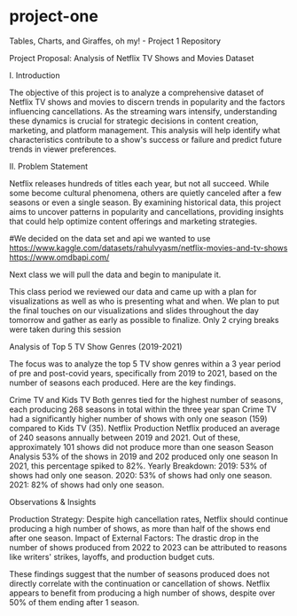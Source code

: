 # project-one
Tables, Charts, and Giraffes, oh my! - Project 1 Repository


Project Proposal: Analysis of Netflix TV Shows and Movies Dataset

I. Introduction

The objective of this project is to analyze a comprehensive dataset of Netflix TV shows and movies to discern trends in popularity and the factors influencing cancellations. As the streaming wars intensify, understanding these dynamics is crucial for strategic decisions in content creation, marketing, and platform management. This analysis will help identify what characteristics contribute to a show's success or failure and predict future trends in viewer preferences.

II. Problem Statement

Netflix releases hundreds of titles each year, but not all succeed. While some become cultural phenomena, others are quietly canceled after a few seasons or even a single season. By examining historical data, this project aims to uncover patterns in popularity and cancellations, providing insights that could help optimize content offerings and marketing strategies.

#We decided on the data set and api we wanted to use
https://www.kaggle.com/datasets/rahulvyasm/netflix-movies-and-tv-shows
https://www.omdbapi.com/

Next class we will pull the data and begin to manipulate it.




This class period we reviewed our data and came up with a plan for visualizations as well as who is presenting what and when. We plan to put the final touches on our visualizations and slides throughout the day tomorrow and gather as early as possible to finalize. Only 2 crying breaks were taken during this session


Analysis of Top 5 TV Show Genres (2019-2021)

The focus was to analyze the top 5 TV show genres within a 3 year period of pre and post-covid years, specifically from 2019 to 2021, based on the number of seasons each produced. Here are the key findings. 

Crime TV and Kids TV 
Both genres tied for the highest number of seasons, each producing 268 seasons in total within the three year span
Crime TV had a significantly higher number of shows with only one season (159) compared to Kids TV (35). 
Netflix Production 
 Netflix produced an average of 240 seasons annually between 2019 and 2021. 
Out of these, approximately 101 shows did not produce more than one season
Season Analysis 
53% of the shows in 2019 and 202 produced only one season
In 2021, this percentage spiked to 82%. 
Yearly Breakdown:
2019: 53% of shows had only one season.
2020: 53% of shows had only one season.
2021: 82% of shows had only one season.


Observations & Insights

Production Strategy: Despite high cancellation rates, Netflix should continue producing a high number of shows, as more than half of the shows end after one season. 
Impact of External Factors: The drastic drop in the number of shows produced from 2022 to 2023 can be attributed to reasons like writers' strikes, layoffs, and production budget cuts.

These findings suggest that the number of seasons produced does not directly correlate with the continuation or cancellation of shows. Netflix appears to benefit from producing a high number of shows, despite over 50% of them ending after 1 season. 
